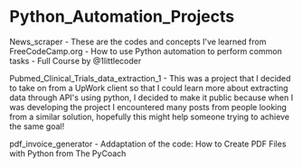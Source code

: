 # Python_Automation_Projects

News_scraper - These are the codes and concepts I've learned from FreeCodeCamp.org - How to use Python automation to perform common tasks - Full Course by @1littlecoder

Pubmed_Clinical_Trials_data_extraction_1 - This was a project that I decided to take on from a UpWork client so that I could learn more about extracting data through API's using python, I decided to make it public because when I was developing the project I encountered many posts from people looking from a similar solution, hopefully this might help someone trying to achieve the same goal!

pdf_invoice_generator - Addaptation of the code: How to Create PDF Files with Python from The PyCoach
